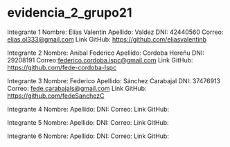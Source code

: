 # evidencia_2_grupo21

Integrante 1
Nombre: Elías Valentin
Apellido: Valdez
DNI: 42440560
Correo: elias.ol333@gmail.com
Link GitHub: https://github.com/eliasvalentinb

Integrante 2
Nombre: Anibal Federico
Apellido: Cordoba Hereñu
DNI: 29208191
Correo:federico.cordoba.ispc@gmail.com
Link GitHub: https://github.com/fede-cordoba-Ispc

Integrante 3
Nombre: Federico
Apellido: Sánchez Carabajal
DNI: 37476913
Correo: fede.carabajals@gmail.com
Link GitHub: https://github.com/fedeSanchezC

Integrante 4
Nombre:
Apellido:
DNI: 
Correo:
Link GitHub: 

Integrante 5
Nombre:
Apellido:
DNI: 
Correo:
Link GitHub: 

Integrante 6
Nombre:
Apellido:
DNI: 
Correo:
Link GitHub: 
